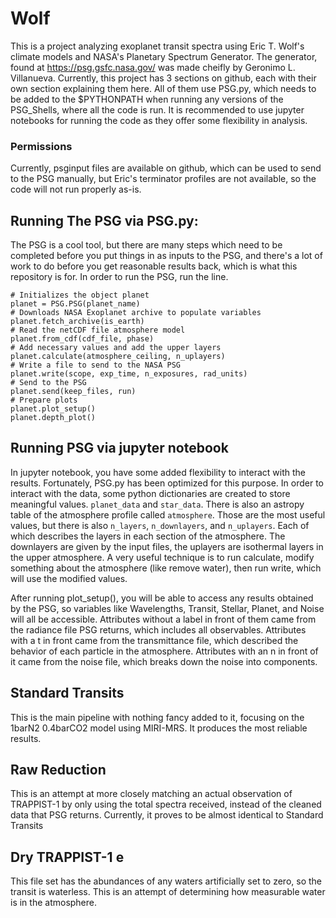 # Wolf
This is a project analyzing exoplanet transit spectra using Eric T. Wolf's climate models and NASA's Planetary Spectrum Generator. The generator, found at https://psg.gsfc.nasa.gov/ was made cheifly by Geronimo L. Villanueva. Currently, this project has 3 sections on github, each with their own section explaining them here. All of them use PSG.py, which needs to be added to the $PYTHONPATH when running any versions of the PSG_Shells, where all the code is run. It is recommended to use jupyter notebooks for running the code as they offer some flexibility in analysis.

### Permissions
Currently, psginput files are available on github, which can be used to send to the PSG manually, but Eric's terminator profiles are not available, so the code will not run properly as-is.

## Running The PSG via PSG.py:
The PSG is a cool tool, but there are many steps which need to be completed before you put things in as inputs to the PSG, and there's a lot of work to do before you get reasonable results back, which is what this repository is for. In order to run the PSG, run the line.

```
# Initializes the object planet
planet = PSG.PSG(planet_name)
# Downloads NASA Exoplanet archive to populate variables
planet.fetch_archive(is_earth)
# Read the netCDF file atmosphere model
planet.from_cdf(cdf_file, phase)
# Add necessary values and add the upper layers
planet.calculate(atmosphere_ceiling, n_uplayers)
# Write a file to send to the NASA PSG
planet.write(scope, exp_time, n_exposures, rad_units)
# Send to the PSG
planet.send(keep_files, run)
# Prepare plots
planet.plot_setup()
planet.depth_plot()
```

## Running  PSG via jupyter notebook
In jupyter notebook, you have some added flexibility to interact with the results. Fortunately, PSG.py has been optimized for this purpose. In order to interact with the data, some python dictionaries are created to store meaningful values. `planet_data` and `star_data`. There is also an astropy table of the atmosphere profile called `atmosphere`. Those are the most useful values, but there is also `n_layers`, `n_downlayers`, and `n_uplayers`. Each of which describes the layers in each section of the atmosphere. The downlayers are given by the input files, the uplayers are isothermal layers in the upper atmosphere. A very useful technique is to run calculate, modify something about the atmosphere (like remove water), then run write, which will use the modified values.

After running plot_setup(), you will be able to access any results obtained by the PSG, so variables like Wavelengths, Transit, Stellar, Planet, and Noise will all be accessible. Attributes without a label in front of them came from the radiance file PSG returns, which includes all observables. Attributes with a t in front came from the transmittance file, which described the behavior of each particle in the atmosphere. Attributes with an n in front of it came from the noise file, which breaks down the noise into components.
## Standard Transits
This is the main pipeline with nothing fancy added to it, focusing on the 1barN2 0.4barCO2 model using MIRI-MRS. It produces the most reliable results.

## Raw Reduction
This is an attempt at more closely matching an actual observation of TRAPPIST-1 by only using the total spectra received, instead of the cleaned data that PSG returns. Currently, it proves to be almost identical to Standard Transits

## Dry TRAPPIST-1 e
This file set has the abundances of any waters artificially set to zero, so the transit is waterless. This is an attempt of determining how measurable water is in the atmosphere.
